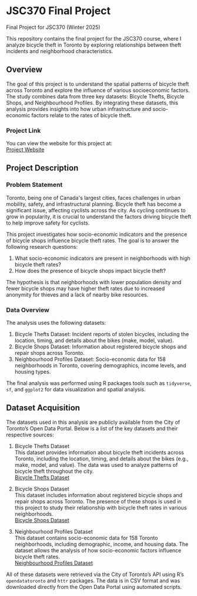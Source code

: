 # JSC370 Final Project

Final Project for JSC370 (Winter 2025)

This repository contains the final project for the JSC370 course, where I analyze bicycle theft in Toronto by exploring relationships between theft incidents and neighborhood characteristics.

## Overview

The goal of this project is to understand the spatial patterns of bicycle theft across Toronto and explore the influence of various socioeconomic factors. The study combines data from three key datasets: Bicycle Thefts, Bicycle Shops, and Neighbourhood Profiles. By integrating these datasets, this analysis provides insights into how urban infrastructure and socio-economic factors relate to the rates of bicycle theft.

### Project Link

You can view the website for this project at:  
[Project Website](https://guzzim2022.github.io/jsc370-guzzi-finalproject/)


## Project Description

### Problem Statement

Toronto, being one of Canada's largest cities, faces challenges in urban mobility, safety, and infrastructural planning. Bicycle theft has become a significant issue, affecting cyclists across the city. As cycling continues to grow in popularity, it is crucial to understand the factors driving bicycle theft to help improve safety for cyclists.

This project investigates how socio-economic indicators and the presence of bicycle shops influence bicycle theft rates. The goal is to answer the following research questions:

1. What socio-economic indicators are present in neighborhoods with high bicycle theft rates?
2. How does the presence of bicycle shops impact bicycle theft?

The hypothesis is that neighborhoods with lower population density and fewer bicycle shops may have higher theft rates due to increased anonymity for thieves and a lack of nearby bike resources.

### Data Overview

The analysis uses the following datasets:

1. Bicycle Thefts Dataset: Incident reports of stolen bicycles, including the location, timing, and details about the bikes (make, model, value).
2. Bicycle Shops Dataset: Information about registered bicycle shops and repair shops across Toronto.
3. Neighbourhood Profiles Dataset: Socio-economic data for 158 neighborhoods in Toronto, covering demographics, income levels, and housing types.


The final analysis was performed using R packages tools such as `tidyverse`, `sf`, and `ggplot2` for data visualization and spatial analysis.

## Dataset Acquisition

The datasets used in this analysis are publicly available from the City of Toronto’s Open Data Portal. Below is a list of the key datasets and their respective sources:

1. Bicycle Thefts Dataset  
   This dataset provides information about bicycle theft incidents across Toronto, including the location, timing, and details about the bikes (e.g., make, model, and value). The data was used to analyze patterns of bicycle theft throughout the city.  
   [Bicycle Thefts Dataset](https://open.toronto.ca/dataset/bicycle-thefts/)

2. Bicycle Shops Dataset  
   This dataset includes information about registered bicycle shops and repair shops across Toronto. The presence of these shops is used in this project to study their relationship with bicycle theft rates in various neighborhoods.  
   [Bicycle Shops Dataset](https://open.toronto.ca/dataset/bicycle-shops/)

3. Neighbourhood Profiles Dataset  
   This dataset contains socio-economic data for 158 Toronto neighborhoods, including demographic, income, and housing data. The dataset allows the analysis of how socio-economic factors influence bicycle theft rates.  
   [Neighbourhood Profiles Dataset](https://open.toronto.ca/dataset/neighbourhood-profiles/)


All of these datasets were retrieved via the City of Toronto’s API using R’s `opendatatoronto` and `httr` packages. The data is in CSV format and was downloaded directly from the Open Data Portal using automated scripts.



